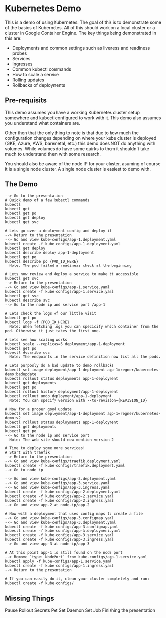 Kubernetes Demo
===============
This is a demo of using Kubernetes. The goal of this is to demonstrate some of the basics of Kubernetes. All of this should work on a local cluster or a cluster in Google Container Engine. The key things being demonstrated in this are:
- Deployments and common settings such as liveness and readiness probes
- Services
- Ingresses
- Common kubectl commands
- How to scale a service
- Rolling updates
- Rollbacks of deployments

Pre-requisits
-------------
This demo assumes you have a working Kubernetes cluster setup somewhere and kubectl configured to work with it. This demo also assumes you understand what containers are.

Other then that the only thing to note is that due to how much the configuration changes depending on where your kube cluster is deployed (GKE, Azure, AWS, baremetal, etc.) this demo does NOT do anything with volumes. While volumes do have some quirks to them it shouldn't take much to understand them with some research.

You should also be aware of the node IP for your cluster, asuming of course it is a single node cluster. A single node cluster is easiest to demo with.

The Demo
---------------
```
--> Go to the presentation
# Quick demo of a few kubectl commands
kubectl
kubectl get
kubectl get po
kubectl get deploy
kubectl get svc

# Lets go over a deployment config and deploy it
--> Return to the presentation
--> Go and view kube-configs/app-1.deployment.yaml
kubectl create -f kube-configs/app-1.deployment.yaml
kubectl get deploy
kubectl describe deploy app-1-deployment
kubectl get po
kubectl describe po {POD_ID_HERE}
  Note: The pod failed a readiness check at the beginning

# Lets now review and deploy a service to make it accessible
kubectl get svc
--> Return to the presentation
--> Go and view kube-configs/app-1.service.yaml
kubectl create -f kube-configs/app-1.service.yaml
kubectl get svc
kubectl describe svc
--> Go to the node ip and service port /app-1

# Lets check the logs of our little visit
kubectl get po
kubectl logs -f {POD_ID_HERE}
  Note: When fetching logs you can specicify which container from the pod. Otherwise it just takes the first one.

# Lets see how scaling works
kubectl scale --replicas=5 deployment/app-1-deployment
kubectl get po
kubectl describe svc
  Note: The endpoints in the service definition now list all the pods.

# Lets purposly do a bad update to demo rollbacks
kubectl set image deployment/app-1-deployment app-1=regner/kubernetes-demo:badupdate
kubectl rollout status deployments app-1-deployment
kubectl get deployments
kubectl get po
kubectl rollout history deployment/app-1-deployment
kubectl rollout undo deployment/app-1-deployment
  Note: You can specify version with --to-revision={REVISION_ID}

# Now for a proper good update
kubectl set image deployment/app-1-deployment app-1=regner/kubernetes-demo:v2
kubectl rollout status deployments app-1-deployment
kubectl get deployments
kubectl get po
--> Go to the node ip and service port
  Note: The web site should now mention version 2

# Time to deploy some more services!
# Start with traefik
--> Return to the presentation
--> Go and view kube-configs/traefik.deployment.yaml
kubectl create -f kube-configs/traefik.deployment.yaml
--> Go to node ip

--> Go and view kube-configs/app-3.deployment.yaml
--> Go and view kube-configs/app-3.service.yaml
--> Go and view kube-configs/app-3.ingress.yaml
kubectl create -f kube-configs/app-2.deployment.yaml
kubectl create -f kube-configs/app-2.service.yaml
kubectl create -f kube-configs/app-2.ingress.yaml
--> Go and view app-2 at node-ip/app-2

# Now with a deployment that uses config maps to create a file
--> Go and view kube-configs/app-3.configmap.yaml
--> Go and view kube-configs/app-3.deployment.yaml
kubectl create -f kube-configs/app-3.configmap.yaml
kubectl create -f kube-configs/app-3.deployment.yaml
kubectl create -f kube-configs/app-3.service.yaml
kubectl create -f kube-configs/app-3.ingress.yaml
--> Go and view app-3 at node-ip/app-3

# At this point app-1 is still found on the node port
--> Remove `type: NodePort` from kube-configs/app-1.service.yaml
kubectl apply -f kube-configs/app-1.service.yaml
kubectl create -f kube-configs/app-1.ingress.yaml
--> Return to the presentation

# If you can easily do it, clean your cluster completely and run:
kubectl create -f kube-configs/
```


Missing Things
--------------
Pause Rollout
Secrets
Pet Set
Daemon Set
Job
Finishing the presentation



